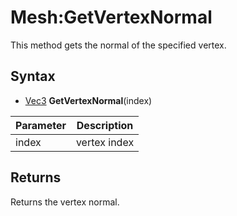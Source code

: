 # Mesh:GetVertexNormal

This method gets the normal of the specified vertex.

## Syntax

- [Vec3](Vec3.md) **GetVertexNormal**(index)

| Parameter | Description |
|-----------|-------------|
| index     | vertex index |

## Returns

Returns the vertex normal.
